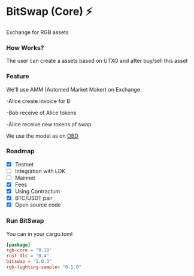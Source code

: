 # BitSwap (Core) ⚡

Exchange for RGB assets

### How Works?

The user can create a assets based on UTXO and after buy/sell this asset

### Feature

We'll use AMM (Automed Market Maker) on Exchange

-Alice create invoice for B

-Bob receive of Alice tokens 

-Alice receive new tokens of swap

We use the model as on [OBD](https://github.com/omnilaboratory/OmniBOLT-spec/blob/master/OmniBOLT-06-Automatic-Market-Maker-and-DEX.md)

### Roadmap

- [X] Testnet
- [ ] Integration with LDK
- [ ] Mainnet
- [x] Fees
- [X] Using Contractum
- [X] BTC/USDT pair
- [x] Open source code

### Run BitSwap

You can in your cargo.toml

```cargo.toml
[package]
rgb-core = "0.10"
rust-dlc = "0.4"
bitswap = "1.0.3"
rgb-lighting-sample= "0.1.0"

